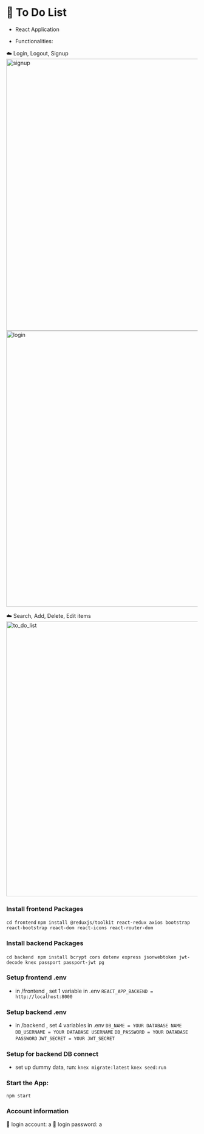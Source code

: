 # :memo: To Do List

- React Application

- Functionalities:

:cloud: Login, Logout, Signup
 <img width="714" alt="signup" src="https://user-images.githubusercontent.com/106992258/194888031-f219aa0e-bd25-4930-8eb0-76f8147b09d5.png">
<img width="725" alt="login" src="https://user-images.githubusercontent.com/106992258/194888065-bef2301b-e226-404e-b7dc-546bbbaa5488.png">


:cloud: Search, Add, Delete, Edit items
<img width="722" alt="to_do_list" src="https://user-images.githubusercontent.com/106992258/194890254-bd92f458-c758-4f91-a60d-82422f4d8f42.png">


### Install frontend Packages

`cd frontend`
`npm install @reduxjs/toolkit react-redux axios bootstrap react-bootstrap react-dom react-icons react-router-dom`

### Install backend Packages

`cd backend`
` npm install bcrypt cors dotenv express jsonwebtoken jwt-decode knex passport passport-jwt pg`

### Setup frontend .env

- in /frontend , set 1 variable in .env
  `REACT_APP_BACKEND = http://localhost:8000`

### Setup backend .env

- in /backend , set 4 variables in .env
  `DB_NAME = YOUR DATABASE NAME`
  `DB_USERNAME = YOUR DATABASE USERNAME`
  `DB_PASSWORD = YOUR DATABASE PASSWORD`
  `JWT_SECRET = YOUR JWT_SECRET`

### Setup for backend DB connect

- set up dummy data, run:
  `knex migrate:latest`
  `knex seed:run`

### Start the App:

`npm start`

### Account information

:bust_in_silhouette: login account: a
:key: login password: a
